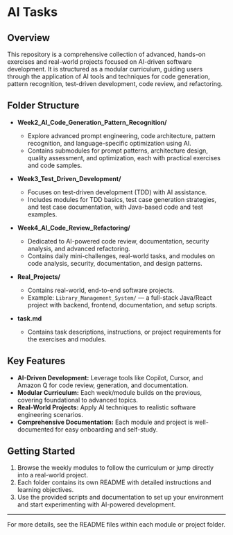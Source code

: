 # AI Tasks

## Overview

This repository is a comprehensive collection of advanced, hands-on exercises and real-world projects focused on AI-driven software development. It is structured as a modular curriculum, guiding users through the application of AI tools and techniques for code generation, pattern recognition, test-driven development, code review, and refactoring.

## Folder Structure

- **Week2_AI_Code_Generation_Pattern_Recognition/**
  - Explore advanced prompt engineering, code architecture, pattern recognition, and language-specific optimization using AI.
  - Contains submodules for prompt patterns, architecture design, quality assessment, and optimization, each with practical exercises and code samples.

- **Week3_Test_Driven_Development/**
  - Focuses on test-driven development (TDD) with AI assistance.
  - Includes modules for TDD basics, test case generation strategies, and test case documentation, with Java-based code and test examples.

- **Week4_AI_Code_Review_Refactoring/**
  - Dedicated to AI-powered code review, documentation, security analysis, and advanced refactoring.
  - Contains daily mini-challenges, real-world tasks, and modules on code analysis, security, documentation, and design patterns.

- **Real_Projects/**
  - Contains real-world, end-to-end software projects.
  - Example: `Library_Management_System/` — a full-stack Java/React project with backend, frontend, documentation, and setup scripts.

- **task.md**
  - Contains task descriptions, instructions, or project requirements for the exercises and modules.

## Key Features

- **AI-Driven Development:** Leverage tools like Copilot, Cursor, and Amazon Q for code review, generation, and documentation.
- **Modular Curriculum:** Each week/module builds on the previous, covering foundational to advanced topics.
- **Real-World Projects:** Apply AI techniques to realistic software engineering scenarios.
- **Comprehensive Documentation:** Each module and project is well-documented for easy onboarding and self-study.

## Getting Started

1. Browse the weekly modules to follow the curriculum or jump directly into a real-world project.
2. Each folder contains its own README with detailed instructions and learning objectives.
3. Use the provided scripts and documentation to set up your environment and start experimenting with AI-powered development.

---

For more details, see the README files within each module or project folder. 